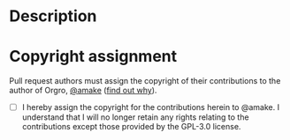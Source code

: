 # Description <!-- Please describe your PR here -->



# Copyright assignment <!-- Please read this section and check the checkbox -->

Pull request authors must assign the copyright of their contributions to the author of Orgro, [@amake](https://github.com/amake) ([find out why](https://github.com/amake/orgro/blob/master/.github/contributing.md#do-you-want-to-contribute-a-feature-or-bug-fix)).

- [ ] I hereby assign the copyright for the contributions herein to @amake. I understand that I will no longer retain any rights relating to the contributions except those provided by the GPL-3.0 license.
